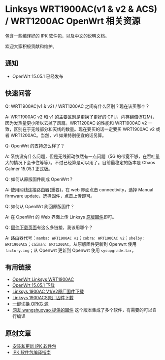 # Linksys WRT1900AC(v1 & v2 & ACS) / WRT1200AC OpenWrt 相关资源

包含一些编译好的 IPK 软件包，以及中文的说明文档。

欢迎大家积极贡献和维护。

## 通知

* OpenWrt 15.05.1 已经发布

## 快速问答

Q: WRT1900AC(v1 & v2) / WRT1200AC 之间有什么区别？现在该买哪个？

A: WRT1900AC v2 和 v1 的主要区别是更换了更好的 CPU，内存翻倍(512M)，因为发热量更小所以去掉了风扇。WRT1200AC 的性能和 WRT1900AC v2 一致，区别在于无线部分和天线的数量。现在要买的话一定要买 WRT1900AC v2 或者 WRT1200AC。当然，v1 如果特别便宜的话另算。

Q: OpenWrt 的支持怎么样了？

A: 系统没有什么问题，但是无线驱动依然有一点问题（5G 的带宽不够，在吞吐量大的情况下会卡住等等）。不过已经算是可以用了。目前最稳定的版本是 Chaos Calmer 15.05.1 正式版。

Q: 如何从原版固件刷成 OpenWrt？

A: 使用网线连接路由器(重要)，在 web 界面点击 connectivity，选择 Manual firmware update，选择固件，点击上传即可。

Q: 如何从 OpenWrt 刷回原版固件？

A: 在 OpenWrt 的 Web 界面上传 Linksys [原版固件](http://www.linksys.com/us/support-article?articleNum=148550)即可。

Q: [固件下载页面](https://downloads.openwrt.org/chaos_calmer/15.05.1/mvebu/generic/)有这么多链接，我该用哪个？

A: 路由器代号：`mamba: WRT1900AC v1`；`cobra: WRT1900AC v2`；`shelby: WRT1900ACS`；`caiman: WRT1200AC`。从原版固件更新到 Openwrt 使用 `factory.img`；从 Openwrt 更新到 Openwrt 使用 `sysupgrade.tar`。

## 有用链接

* [OpenWrt Linksys WRT1900AC](http://wiki.openwrt.org/toh/linksys/wrt1900ac)
* [OpenWrt 15.05.1 下载](https://downloads.openwrt.org/chaos_calmer/15.05.1/mvebu/generic/)
* [Linksys 1900AC V1/V2原厂固件下载](http://www.linksys.com/us/support-article?articleNum=148550)
* [Linksys 1900ACS原厂固件下载](http://www.linksys.com/us/support-article?articleNum=165487)
* [一键切换 OPKG 源](https://github.com/NemoAlex/opkg-srouce-switcher)
* [网友 wangshuoyao 提供的固件](https://github.com/wongsyrone/lede-1) 这个版本集成了多个软件，有需要的可以自行编译

## 原创文章

* [安装和更新 IPK 软件包](https://github.com/NemoAlex/openwrt-wrt1900ac-docs/wiki/%E5%AE%89%E8%A3%85%E5%92%8C%E6%9B%B4%E6%96%B0%E8%BD%AF%E4%BB%B6)
* [IPK 软件包编译指南](https://github.com/NemoAlex/openwrt-wrt1900ac-docs/wiki/%E7%AE%80%E6%98%93%E6%8C%87%E5%8D%97%EF%BC%9A%E4%BD%BF%E7%94%A8-OpenWrt-%E7%9A%84%E4%BA%A4%E5%8F%89%E7%BC%96%E8%AF%91-SDK-%E6%9D%A5%E7%BC%96%E8%AF%91-ipk-%E8%BD%AF%E4%BB%B6%E5%8C%85)
